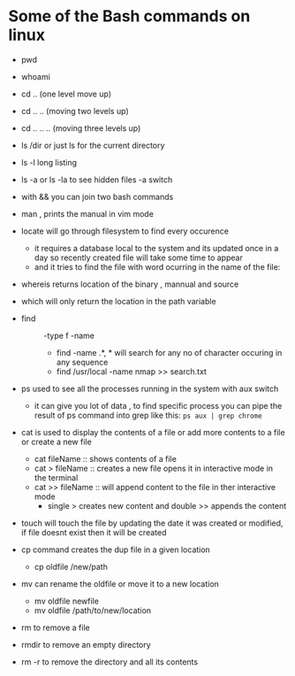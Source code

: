 # Some of the Bash commands on linux
- pwd
- whoami
- cd .. (one level move up)
- cd .. .. (moving two levels up)
- cd .. .. .. (moving three levels up)
- ls /dir or just ls for the current directory
- ls -l long listing
- ls -a or ls -la to see hidden files -a switch
- with && you can join two bash commands
- man <utility> , prints the manual in vim mode
- locate <word> will go through filesystem to find every occurence
    - it requires a database local to the system and its updated once in a day so 
    recently created file will take some time to appear
    - and it tries to find the file with word ocurring in the name of the file:
- whereis <name of the binary> returns location of the binary , mannual and source
- which <name of the binary> will only return the location in the path variable 
- find <dir path> -type f -name <name of the file> 
    - find <path> -name <some name>.*, * will search for any no of character occuring in any sequence
    - find /usr/local -name nmap >> search.txt


- ps used to see all the processes running in the system with aux switch
    - it can give you lot of data , to find specific process you can pipe the result of ps command into grep like this: `ps aux | grep chrome`

- cat is used to display the contents of a file or add more contents to a file or create a new file
    - cat fileName :: shows contents of a file
    - cat > fileName :: creates a new file opens it in interactive mode in the terminal
    - cat >> fileName :: will append content to the file in ther interactive mode
        - single > creates new content and double >> appends the content

- touch will touch the file by updating the date it was created or modified, if file doesnt exist then it will be created

- cp command creates the dup file in a given location
    - cp oldfile /new/path
- mv can rename the oldfile or move it to a new location
    - mv oldfile newfile
    - mv oldfile /path/to/new/location

- rm to remove a file
- rmdir to remove an empty directory
- rm -r to remove the directory and all its contents




